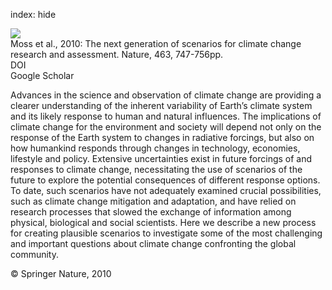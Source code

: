 index: hide

<div class="Citation">
    <div class="Citation-thumb CitationThumb-linked"  data-href="https://doi.org/10.1038/nature08823">
      <img src="https://static.claimspace.cloud/climate-study-static/refs/thumbs/1/Moss_et_al_2010-thumb.png" />
    </div>

  <div class="Citation-body">
    <div class="Citation-text">Moss et al., 2010: The next generation of scenarios for climate change research and assessment. <span class="Article-journal">Nature, </span><span class="Article-volume">463, </span>747-756pp.</div>
    <div class="Citation-links">
      <div class="CitationLink" data-href="https://doi.org/10.1038/nature08823">
        <div class="CitationLink-icon CitationLink-Doi"></div>
        <div class="CitationLink-text">DOI</div>
      </div>
      <div class="CitationLink" data-href="https://scholar.google.com/scholar?q=10.1038/nature08823">
        <div class="CitationLink-icon CitationLink-Scholar"></div>
        <div class="CitationLink-text">Google Scholar</div>
      </div>
    </div>
  </div>
</div>

Advances in the science and observation of climate change are providing a clearer understanding of the inherent variability of Earth’s climate system and its likely response to human and natural influences. The implications of climate change for the environment and society will depend not only on the response of the Earth system to changes in radiative forcings, but also on how humankind responds through changes in technology, economies, lifestyle and policy. Extensive uncertainties exist in future forcings of and responses to climate change, necessitating the use of scenarios of the future to explore the potential consequences of different response options. To date, such scenarios have not adequately examined crucial possibilities, such as climate change mitigation and adaptation, and have relied on research processes that slowed the exchange of information among physical, biological and social scientists. Here we describe a new process for creating plausible scenarios to investigate some of the most challenging and important questions about climate change confronting the global community.

<div class="Citation-copy">
&copy; Springer Nature, 2010
</div>